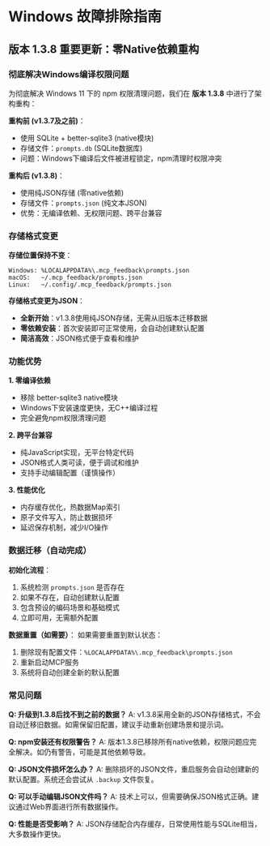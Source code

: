 # Windows 故障排除指南

## 版本 1.3.8 重要更新：零Native依赖重构

### 彻底解决Windows编译权限问题

为彻底解决 Windows 11 下的 npm 权限清理问题，我们在 **版本 1.3.8** 中进行了架构重构：

**重构前 (v1.3.7及之前)**：
- 使用 SQLite + better-sqlite3 (native模块)
- 存储文件：`prompts.db` (SQLite数据库)
- 问题：Windows下编译后文件被进程锁定，npm清理时权限冲突

**重构后 (v1.3.8)**：
- 使用纯JSON存储 (零native依赖)
- 存储文件：`prompts.json` (纯文本JSON)
- 优势：无编译依赖、无权限问题、跨平台兼容

### 存储格式变更

**存储位置保持不变**：
```
Windows: %LOCALAPPDATA%\.mcp_feedback\prompts.json
macOS:   ~/.mcp_feedback/prompts.json  
Linux:   ~/.config/.mcp_feedback/prompts.json
```

**存储格式变更为JSON**：
- **全新开始**：v1.3.8使用纯JSON存储，无需从旧版本迁移数据
- **零依赖安装**：首次安装即可正常使用，会自动创建默认配置
- **简洁高效**：JSON格式便于查看和维护

### 功能优势

**1. 零编译依赖**
- 移除 better-sqlite3 native模块
- Windows下安装速度更快，无C++编译过程
- 完全避免npm权限清理问题

**2. 跨平台兼容**
- 纯JavaScript实现，无平台特定代码
- JSON格式人类可读，便于调试和维护
- 支持手动编辑配置（谨慎操作）

**3. 性能优化**
- 内存缓存优化，热数据Map索引
- 原子文件写入，防止数据损坏
- 延迟保存机制，减少I/O操作

### 数据迁移（自动完成）

**初始化流程**：
1. 系统检测 `prompts.json` 是否存在
2. 如果不存在，自动创建默认配置
3. 包含预设的编码场景和基础模式
4. 立即可用，无需额外配置

**数据重置（如需要）**：
如果需要重置到默认状态：
1. 删除现有配置文件：`%LOCALAPPDATA%\.mcp_feedback\prompts.json`
2. 重新启动MCP服务
3. 系统将自动创建全新的默认配置

### 常见问题

**Q: 升级到1.3.8后找不到之前的数据？**
A: v1.3.8采用全新的JSON存储格式，不会自动迁移旧数据。如需保留旧配置，建议手动重新创建场景和提示词。

**Q: npm安装还有权限警告？**
A: 版本1.3.8已移除所有native依赖，权限问题应完全解决。如仍有警告，可能是其他依赖导致。

**Q: JSON文件损坏怎么办？**
A: 删除损坏的JSON文件，重启服务会自动创建新的默认配置。系统还会尝试从 `.backup` 文件恢复。

**Q: 可以手动编辑JSON文件吗？**
A: 技术上可以，但需要确保JSON格式正确。建议通过Web界面进行所有数据操作。

**Q: 性能是否受影响？**
A: JSON存储配合内存缓存，日常使用性能与SQLite相当，大多数操作更快。 
